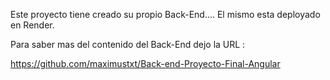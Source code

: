   Este proyecto tiene creado su propio Back-End.... El mismo esta deployado en Render.

  Para saber mas del contenido del Back-End dejo la URL :

https://github.com/maximustxt/Back-end-Proyecto-Final-Angular
